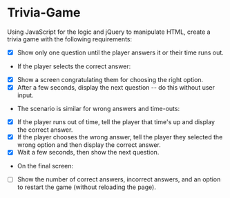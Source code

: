 # Trivia-Game

Using JavaScript for the logic and jQuery to manipulate HTML, create a trivia game with the following requirements:

- [x] Show only one question until the player answers it or their time runs out.

* If the player selects the correct answer:
- [x] Show a screen congratulating them for choosing the right option. 
- [x] After a few seconds, display the next question -- do this without user input.

* The scenario is similar for wrong answers and time-outs:
- [x] If the player runs out of time, tell the player that time's up and display the correct answer. 
- [x] If the player chooses the wrong answer, tell the player they selected the wrong option and then display the correct answer. 
- [x] Wait a few seconds, then show the next question.

* On the final screen: 
- [ ] Show the number of correct answers, incorrect answers, and an option to restart the game (without reloading the page).